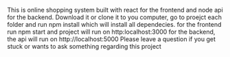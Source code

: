This is online shopping system built with react for the frontend and node api for the backend. Download it or clone it to you computer, go to proejct each folder and run npm install which
will install all dependecies.
for the frontend run npm start and project will run on http:localhost:3000 
for the backend, the api will run on http://localhost:5000
Please leave a question if you get stuck or wants to ask something regarding this project
